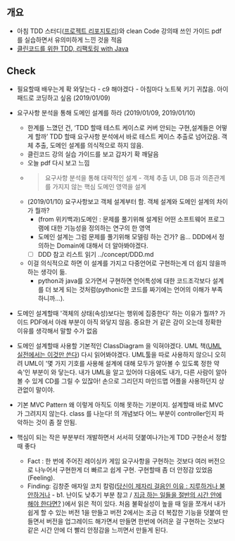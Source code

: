 ## 개요
- 아침 TDD 스터디([프로젝트 리포지토리](https://github.com/pro00er/proMorningReader))와 clean Code 강의때 쓰인 가이드 pdf 를 실습하면서 유의미하게 느낀 것을 적음 
- [클린코드를 위한 TDD, 리팩토링 with Java](https://codesquad.kr/page/specialTdd.html?fbclid=IwAR0ajBv84g26Nv5sh1Zwwgj4Dmhs7HcQSvpjdr0s4EcT30Bekqsn8o3sjhI)

## Check
- 필요할때 배우는게 확 와닿는다 - c9 해야겠다 - 아침마다 노트북 키기 귀찮음. 아이패드로 코딩하고 싶음 (2019/01/09)
- 요구사항 분석을 통해 도메인 설계를 하라 (2019/01/09, 2019/01/10)
  - 한계를 느꼈던 건, ‘TDD 할때 테스트 케이스로 커버 안되는 구현,설계들은 어떻게 할까’ TDD 할때 요구사항 분석에서 바로 테스트 케이스 추출로 넘어갔음. 객체 추출, 도메인 설계를 의식적으로 하지 않음. 
  - 클린코드 강의 실습 가이드를 보고 갑자기 확 깨달음  
  - 오늘 pdf 다시 보고 느낌
  - > 요구사항 분석을 통해 대략적인 설계 - 객체 추출
    > UI, DB 등과 의존관계를 가지지 않는 핵심 도메인 영역을 설계
  - (2019/01/10) 요구사항보고 객체 설계부터 함. 객체 설계와 도메인 설계의 차이가 뭘까? 
    - (from 위키백과)도메인 : 문제를 풀기위해 설계된 어떤 소프트웨어 프로그램에 대한 기능성을 정의하는 연구의 한 영역 
    - 도메인 설계는 그럼 문제를 풀기위해 모델링 하는 건가? 음... DDD에서 정의하는 Domain에 대해서 더 알아봐야겠다. 
    - [ ] DDD 참고 리스트 읽기 ../concept/DDD.md
  - 이걸 의식적으로 하면 이 설계를 가지고 다중언어로 구현하는게 더 쉽지 않을까 하는 생각이 듦.   
    - python과 java를 오가면서 구현하면 언어특성에 대한 코드조각보다 설계를 더 보게 되는 것처럼(pythonic한 코드를 짜기에는 언어의 이해가 부족하니까...).
- 도메인 설계할때 '객체의 상태(속성)보다는 행위에 집중한다' 하는 이유가 뭘까? 가이드 PDF에서 아래 부분이 아직 와닿지 않음. 중요한 거 같은 감이 오는데 정확한 이유를 생각해서 말할 수가 없음

- 도메인 설계할때 사용할 기본적인 ClassDiagram 을 익혀야겠다. UML 책([UML 실전에서는 이것만 쓴다](http://www.insightbook.co.kr/book/programming-insight/uml-%EC%8B%A4%EC%A0%84%EC%97%90%EC%84%9C%EB%8A%94-%EC%9D%B4%EA%B2%83%EB%A7%8C-%EC%93%B4%EB%8B%A4)) 다시 읽어봐야겠다. UML툴을 따로 사용하지 않으니 오히려 UML이 '몇 가지 기호를 사용해 설계에 대해 모두가 알아볼 수 있도록 정한 약속'인 부분이 와 닿는다. 내가 UML을 알고 있어야 다음에도 내가, 다른 사람이 알아볼 수 있게 CD를 그릴 수 있잖아! 손으로 그리던지 마인드맵 어플을 사용하던지 상관없이 말이야.
- 기본 MVC Pattern 왜 이렇게 아직도 이해 못하는 기분이지. 설계할때 바로 MVC 가 그려지지 않는다. class 를 나눈다! 의 개념보다 어느 부분이 controller인지 파악하는 것이 좀 잘 안됨. 

- 핵심이 되는 작은 부분부터 개발하면서 서서히 덧붙여나가는게 TDD 구현순서 정할때 좋다
  - Fact : 한 번에 주어진 레이싱카 게임 요구사항을 구현하는 것보다 여러 버전으로 나누어서 구현한게 더 빠르고 쉽게 구현. 구현할때  좀 더 안정감 있었음(Feeling). 
  - Finding: 김창준 애자일 코치 칼럼([당신이 제자리 걸음인 이유 : 지루하거나 불안하거나](http://egloos.zum.com/agile/v/5749946) - b1. 난이도 낮추기 부분 참고 / [지금 하는 일들을 절반의 시간 안에 해야 한다면?](http://agile.egloos.com/m/5838463) )에서 읽은 적이 있다. 처음 불확실성이 높을 때 일을 쪼개서 내가 쉽게 할 수 있는 버전 1을 만들고 버전 2에서는 조금 더 복잡한 기능을 덧붙여 만들면서 버전을 업그레이드 해가면서 만들면 한번에 어려운 걸 구현하는 것보다 같은 시간 안에 더 빨리 안정감을 느끼면서 만들게 된다.



